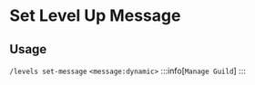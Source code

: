 # Set Level Up Message

## Usage
`/levels set-message` `<message:dynamic>`
:::info[`Manage Guild`]
:::
